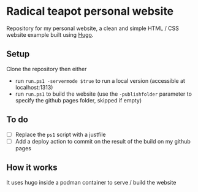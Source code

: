 # Radical teapot personal website

Repository for my personal website, a clean and simple HTML / CSS website example built using [Hugo](https://gohugo.io/).

## Setup

Clone the repository then either

- run `run.ps1 -servermode $true` to run a local version (accessible at localhost:1313)
- run `run.ps1` to build the website (use the `-publishfolder` parameter to specify the github pages folder, skipped if
empty)

## To do

- [ ] Replace the `ps1` script with a justfile
- [ ] Add a deploy action to commit on the result of the build on my github pages

## How it works

It uses hugo inside a podman container to serve / build the website
